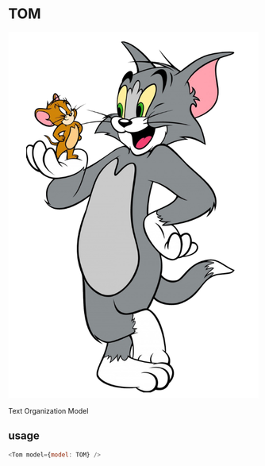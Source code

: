 # TOM

![tom](tom.png)

Text Organization Model

## usage

```javascript
<Tom model={model: TOM} />
```
